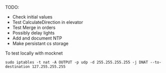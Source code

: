 TODO:
- Check initial values
- Test CalculateDirection in elevator
- Test Merge in orders
- Possibly delay lights
- Add and document NTP
- Make persistant cs storage

To test locally with mocknet
```
sudo iptables -t nat -A OUTPUT -p udp -d 255.255.255.255 -j DNAT --to-destination 127.255.255.255
```
